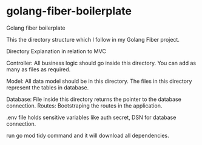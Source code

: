 # golang-fiber-boilerplate

Golang fiber boilerplate

This the directory structure which I follow in my Golang Fiber project.

Directory Explanation in relation to MVC

Controller: All business logic should go inside this directory. You can add as many as files as required.

Model: All data model should be in this directory. The files in this directory represent the tables in database.

Database: File inside this directory returns the pointer to the database connection.
Routes: Bootstraping the routes in the application.

.env file holds sensitive variables like auth secret, DSN for database connection.

run go mod tidy command and it will download all dependencies.
